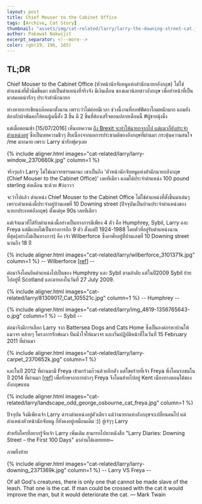 ```yaml
---
layout: post
title: Chief Mouser to the Cabinet Office 
tags: [Archive, Cat Story]
thumbnail: "assets/img/cat-related/larry/larry-the-downing-street-cat.jpg"
author: Pakawat Nakwijit
excerpt_separator: <!--more-->
color: rgb(19, 196, 165)
---
```


## TL;DR
Chief Mouser to the Cabinet Office (หัวหน้านักจับหนูแห่งสำนักนายกอังกฤษ) ไม่ใช่ตำแหน่งที่มั่วนิ่มขึ้นมา แต่เป็นตำแหน่งที่จริงจัง มีเงินเดือน ของแมวน้อยชาวอังกฤษ เพื่อทำหน้าที่เป็นมาสคอตน่ารักๆ ประจำสำนักนายก
<!--more-->

ห่างหายการเขียนบล๊อคมาตั้งนาน เพราะว่าไม่ค่อยมีเวลา ช่วงนี้งานที่ออฟฟิศถาโถมหนักมาก แถมยังต้องถักผ้าพันคอให้คนนู้นนี้ตั้ง 3 ชิ้น มี 2 ชิ้นที่ต้องเสร็จตอนปลายเดือนนี้ <span class="tag-en">#ผู้ชายมุ้งมิ้ง</span>

แต่เมื่อตอนเช้า [15/07/2016] เห็นบทความ [ถึง Brexit จะทำให้นายกจากไป แต่แมวก็ยังประจำตำแหน่งอยู่](http://thematter.co/brief/brexit-make-david-cameron-left-but-not-the-cat/5418) ซึ่งเป็นบทความชิวๆ สืบเนื่องจากผลการประชามติของอังกฤษที่ผ่านมา กระตุ้นความสนใจ /me มากมาย เพราะ Larry น่ารักฟุดๆเลย

{% include aligner.html images="cat-related/larry/larry-window_2370660k.jpg" column=1 %}

จริงๆแล้ว Larry ไม่ใช่แมวจรธรรมดานะ เขาเป็นถึง 'หัวหน้านักจับหนูแห่งสำนักนายกอังกฤษ (Chief Mouser to the Cabinet Office)' เลยทีเดียว แถมได้ประจำตำแหน่ง 100 pound sterling ต่อเดือน ซะด้วย <span class="tag-en">#ง่อววว</span>

จะว่าไปแล้ว ตำแหน่ง Chief Mouser to the Cabinet Office ไม่ใช่ตำแหน่งที่ตั้งขึ้นมาเล่นๆ เพราะตำแหน่งนี้ประจำอยู่บ้านเลขที่ 10 Downing street (ปัจจุบันเป็นบ้านประจำตำแหน่งของนายกประเทศอังกฤษ) ตั้งแต่ยุค 90s เลยทีเดียว

แต่เจ้าแมวที่ได้รับตำแหน่งนี้อย่างเป็นทางการมีเพียง 4 ตัว คือ Humphrey, Sybil, Larry และ Freya แต่มีแบบไม่เป็นทางการอีก 9 ตัว ตั้งแต่ปี 1924-1988 โดยตัวที่อยู่รับตำแหน่งนานที่สุด(อย่างไม่เป็นทางการ) คือ เจ้า Wilberforce ซึ่งอาศัยอยู่ที่บ้านเลขที่ 10 Downing street นานถึง 18 ปี

{% include aligner.html images="cat-related/larry/wilberforce_3101371k.jpg" column=1 %}
-- Wilberforce [[ref]](http://www.telegraph.co.uk/expat/expatpicturegalleries/11315904/In-pictures-animals-at-Downing-Street.html?frame=3101371) --

ต่อมาจึงโดนยึดตำแหน่งไปเป็นของ Humphrey และ Sybil ตามลำดับ แต่ในปี2009 Sybil ย้ายไปอยู่ที่ Scotland และตายลงในวันที่ 27 July 2009.

{% include aligner.html images="cat-related/larry/81309017_Cat_105521c.jpg" column=1 %}
-- Humphrey --

{% include aligner.html images="cat-related/larry/img_4819-1356765643-o.jpg" column=1 %}
-- Sybil --

ต่อมาจึงมีการเลือก Larry จาก Battersea Dogs and Cats Home ซึ่งเป็นองค์กรหาบ้านให้แมวจร คล้ายๆ โครงการรักษ์แมว ปันน้ำใจให้แมวจร และเริ่มปฏิบัติหน้าที่ในวันที่ 15 February 2011 ที่ผ่านมา

{% include aligner.html images="cat-related/larry/larry-carpet_2370652k.jpg" column=1 %}

และในปี 2012 ที่ผ่านมามี Freya เข้ามาร่วมก๊วนด้วยอีกตัว แต่โชคร้ายที่เจ้า Freya พึ่งโดนรถชนในปี 2014 ที่ผ่านมา [[ref]](http://www.bbc.com/news/uk-politics-28710522) เพื่อรักษาอาการต่างๆ Freya จึงโดนย้ายไปอยู่ Kent เมืองทางตอนใต้ของอังกฤษแทน

{% include aligner.html images="cat-related/larry/landscape_odd_george_osbourne_cat_freya.jpg" column=1 %}

ปัจจุบัน จึงมีเพียงเจ้า Larry ดำรงตำแหน่งอยู่ตัวเดียว แม้ว่านายกแห่งอังกฤษจะเปลี่ยนคนไป แต่ตำแหน่งหัวหน้านักจับหนู ก็ยังคงอยู่เหมือนเดิม :)) ฮู่เร่ๆๆ Larry

สำหรับใครที่อยากรู้จักเจ้า Larry เพิ่มเติม สามารถไปหาหนังสือ "Larry Diaries: Downing Street – the First 100 Days" มาอ่านได้เลยยยยย~

ภาพทิ้งท้าย

{% include aligner.html images="cat-related/larry/larry-downing_2371369k.jpg" column=1 %}
-- Larry VS Freya --


<div class="blockquote">
Of all God's creatures, there is only one that cannot be made slave of the leash. That one is the cat. If man could be crossed with the cat it would improve the man, but it would deteriorate the cat.
― Mark Twain</div>
